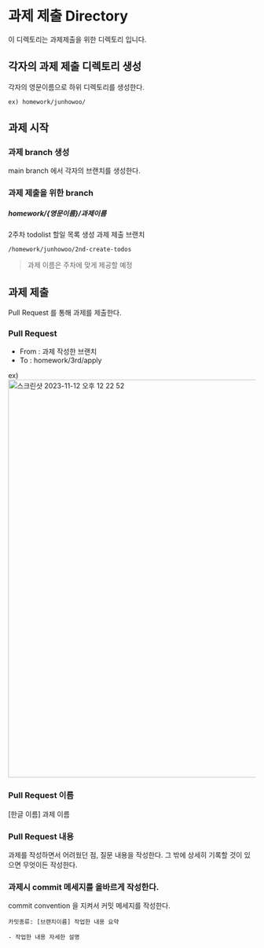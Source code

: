 # 과제 제출 Directory
이 디렉토리는 과제제출을 위한 디렉토리 입니다.

## 각자의 과제 제출 디렉토리 생성
각자의 영문이름으로 하위 디렉토리를 생성한다.
```plain
ex) homework/junhowoo/ 
```
## 과제 시작
### 과제 branch 생성
main branch 에서 각자의 브랜치를 생성한다.
### 과제 제출을 위한 branch 
##### homework/{영문이름}/과제이름
2주차 todolist 할일 목록 생성 과제 제출 브랜치
```
/homework/junhowoo/2nd-create-todos
```
> 과제 이름은 주차에 맞게 제공할 예정

## 과제 제출
Pull Request 를 통해 과제를 제출한다.
### Pull Request

- From : 과제 작성한 브랜치 
- To : homework/3rd/apply

ex)
<img width="810" alt="스크린샷 2023-11-12 오후 12 22 52" src="https://github.com/node3rd-basic/node_3_basic_Class/assets/4198098/2a9f1609-e3a3-47a7-9376-94276c3ac9f2">

### Pull Request 이름
[한글 이름] 과제 이름

### Pull Request 내용
과제를 작성하면서 어려웠던 점, 질문 내용을 작성한다.
그 밖에 상세히 기록할 것이 있으면 무엇이든 작성한다.

### 과제시 commit 메세지를 올바르게 작성한다.
commit convention 을 지켜서 커밋 메세지를 작성한다.
```text
카밋종류: [브랜치이름] 작업한 내용 요약

- 작업한 내용 자세한 설명
```
